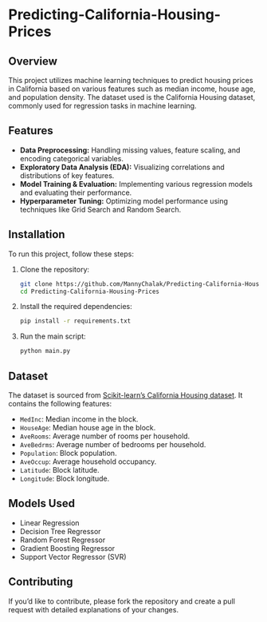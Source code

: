 # Predicting-California-Housing-Prices

## Overview
This project utilizes machine learning techniques to predict housing prices in California based on various features such as median income, house age, and population density. The dataset used is the California Housing dataset, commonly used for regression tasks in machine learning.

## Features
- **Data Preprocessing:** Handling missing values, feature scaling, and encoding categorical variables.
- **Exploratory Data Analysis (EDA):** Visualizing correlations and distributions of key features.
- **Model Training & Evaluation:** Implementing various regression models and evaluating their performance.
- **Hyperparameter Tuning:** Optimizing model performance using techniques like Grid Search and Random Search.

## Installation
To run this project, follow these steps:

1. Clone the repository:
   ```bash
   git clone https://github.com/MannyChalak/Predicting-California-Housing-Prices.git
   cd Predicting-California-Housing-Prices
   ```
2. Install the required dependencies:
   ```bash
   pip install -r requirements.txt
   ```
3. Run the main script:
   ```bash
   python main.py
   ```

## Dataset
The dataset is sourced from [Scikit-learn’s California Housing dataset](https://scikit-learn.org/stable/datasets/real_world.html#california-housing-dataset). It contains the following features:
- `MedInc`: Median income in the block.
- `HouseAge`: Median house age in the block.
- `AveRooms`: Average number of rooms per household.
- `AveBedrms`: Average number of bedrooms per household.
- `Population`: Block population.
- `AveOccup`: Average household occupancy.
- `Latitude`: Block latitude.
- `Longitude`: Block longitude.

## Models Used
- Linear Regression
- Decision Tree Regressor
- Random Forest Regressor
- Gradient Boosting Regressor
- Support Vector Regressor (SVR)

## Contributing
If you’d like to contribute, please fork the repository and create a pull request with detailed explanations of your changes.
